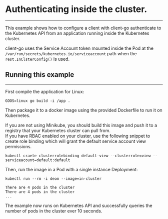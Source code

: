 # Authenticating inside the cluster.
<hr/>
This example shows how to configure a client with client-go authenticate to the Kubernetes API from an application running inside the Kubernetes cluster.

client-go uses the Service Account token mounted inside the Pod at the `/var/run/secrets/kubernetes.io/serviceaccount` path when the `rest.InClsterConfig()` is used.

## Running this example
<hr/>
First compile the application for Linux:

```
GOOS=linux go build -i /app .
```
Then package it to a docker image using the provided Dockerfile to run it on Kubernetes.

If you are not using Minikube, you should build this image and push it to a registry that your Kubernetes cluster can pull from.   
If you have RBAC enabled on your cluster, use the following snippet to create role binding which will grant the default service account view permissions.
```
kubectl craete clusterrolebinding default-view --clusterrole=view --serviceacount=default:default
```
Then, run the image in a Pod with a single instance Deployment:
```
kubectl run --rm -i deom --image=in-cluster

There are 4 pods in the cluster
There are 4 pods in the cluster
...
```
The example now runs on Kubernetes API and successfully queries the number of pods in the cluster ever 10 seconds.
